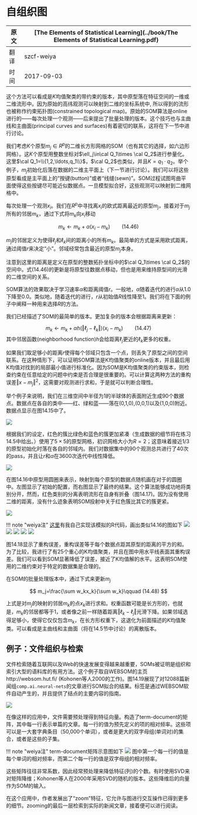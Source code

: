 # 自组织图

| 原文   | [The Elements of Statistical Learning](../book/The Elements of Statistical Learning.pdf) |
| ---- | ---------------------------------------- |
| 翻译   | szcf-weiya                               |
| 时间   | 2017-09-03                   |

这个方法可以看成是$K$均值聚类的带约束的版本，其中原型落在特征空间的一维或二维流形中。因为原始的高纬观测可以映射到二维的坐标系统中, 所以得到的流形也被称作约束拓扑图(constrained topological map)。原始的SOM算法是online进行的——每次处理一个观测——后来提出了批量处理的版本。这个技巧也与主曲线和主曲面(principal curves and surfaces)有着密切的联系，这将在下一节中进行讨论。

我们考虑$K$个原型$m_j\in R^p$的二维长方形网格的SOM（也有其它的选择，如六边形网格）。这$K$个原型用整数坐标对$\ell_j\in\cal Q_1\times \cal Q_2$进行参量化。这里$\cal Q_1=\\{1,2,\ldots,q_1\\}$，$\cal Q_2$也类似，并且$K=q_1\cdot q_2$。举个例子，$m_j$初始化后落在数据的二维主平面上（下一节进行讨论）。我们可以将这些原型看成是主平面上的“按键(button)”或者“线缝(sewn)”。SOM过程试图弯曲平面使得这些按键尽可能近似数据点。一旦模型拟合好，这些观测可以映射到二维网格中。

每次处理一个观测$x_i$。我们在$R^p$中寻找离$x_i$的欧式距离最近的原型$m_j$，接着对于$m_j$所有的邻居$m_k$，通过下式将$m_k$向$x_i$移动

$$
m_k\leftarrow m_k+\alpha (x_i-m_k)\qquad (14.46)
$$

$m_j$的邻居定义为使得$\ell_j$和$\ell_k$间的距离小的所有$m_k$。最简单的方式是采用欧式距离，通过阈值$r$来决定“小”。邻域经常包含最近的原型$m_j$本身。

注意到这里的距离是定义在原型的整数拓扑坐标中的$\cal Q_1\times \cal Q_2$的空间中。式(14.46)的更新是将原型往数据点移动，但也是用来维持原型间的光滑的二维空间的关系。

SOM算法的效果取决于学习速率$\alpha$和距离阈值$r$。一般地，$\alpha$随着迭代的进行$\alpha$从1.0下降至0.0。类似地，随着迭代的进行，$r$从初始值$R$线性降至1。我们将在下面的例子中阐释一种用来选择$R$的方法。

我们已经描述了SOM的最简单的版本。更加复杂的版本会根据距离来更新：

$$
m_k\leftarrow m_k + \alpha h(\Vert \ell_j-\ell_k\Vert)(x_i-m_k)\qquad (14.47)
$$
其中邻居函数(neighborhood function)$h$会给距离$\ell_j$更近的$\ell_k$更多的权重。

如果我们取足够小的距离$r$使得每个邻域只包含一个点，则丢失了原型之间的空间联系。在这种情形下，可以证明SOM算法是K均值聚类的online版本，并且最后用K均值对找到的局部最小值进行标准化。因为SOM是K均值聚类的约束版本，则检查约束在任意给定的问题中约束是否合理是很重要的。可以计算这两种方法的重构误差$\Vert x-m_j\Vert^2$，这需要对观测进行求和，于是就可以判断合理性。

举个例子来说明，我们在三维空间中半径为1的半球体的表面附近生成90个数据点。数据点在各自的类中——红、绿和蓝——落在(0,1,0),(0,0,1)以及(1,0,0)附近。数据点显示在图14.15中了。

![](../img/14/fig14.15.png)

根据我们的设定，红色的簇比绿色和蓝色的簇更加紧凑（生成数据的细节将在练习14.5中给出。）使用了$5\times 5$的原型网格，初识网格大小为$R=2$；这意味着接近1/3的原型初始化时落在各自的邻域内。我们对数据集中的90个观测总共进行了40次的pass，并且让$r$和$\alpha$在3600次迭代中线性降低。

![](../img/14/fig14.16.png)


在图14.16中原型用圆圈来表示，映射到每个原型的数据点随机画在对于的圆圈中。左图显示了初始的配置，而右图显示了最终的结果。这个算法能够成功地将类别分开，然而，红色类别的分离表明流形在自身有折叠（图14.17)。因为没有使用二维的距离，没有什么迹象表明SOM投射中关于红色簇比其它的簇更紧。

![](../img/14/fig14.17.png)

!!! note "weiya注"
    [这里](https://github.com/szcf-weiya/ESL-CN/tree/master/code/SOM)有我自己实现该模拟的R代码，画出类似14.16的图如下
    ![](https://github.com/szcf-weiya/ESL-CN/tree/master/code/SOM/iter_0.png)
    ![](https://github.com/szcf-weiya/ESL-CN/tree/master/code/SOM/iter_10.png)
    ![](https://github.com/szcf-weiya/ESL-CN/tree/master/code/SOM/iter_20.png)
    ![](https://github.com/szcf-weiya/ESL-CN/tree/master/code/SOM/iter_30.png)
    ![](https://github.com/szcf-weiya/ESL-CN/tree/master/code/SOM/iter_40.png)

图14.18显示了重构误差，重构误差等于每个数据点距其原型的距离的平方的和。为了比较，我进行了有25个重心的K均值聚类，并且在图中用水平线表面其重构误差。我们可以看到SOM显著降低了误差，接近了K均值解的水平。这表明SOM使用的二维约束对于特定的数据集是合理的。

在SOM的批量处理版本中，通过下式来更新$m_j$

$$
m_j=\frac{\sum w_kx_k}{\sum w_k}\qquad (14.48)
$$

上式是对$m_j$的映射的邻居$m_k$的点$x_k$进行求和。权重函数可能是长方形的，也就是，$m_k$的邻居都等于1，或者像之前一样随着距离$\Vert \ell_k-\ell_j\Vert$光滑下降。如果邻域选得足够小，使得它仅仅包含$m_k$，在长方形权重下，这退化为前面描述的$K$均值聚类。可以看成是主曲线和主曲面（将在14.5节中讨论）的离散版本。

## 例子：文件组织与检索

文件检索随着互联网以及Web的快速发展变得越来越重要，SOMs被证明是组织和索引大型的语料库的有用方法。这个例子取自WEBSOM的主页http://websom.hut.fi/ (Kohonen等人2000的工作)。图14.19展现了对12088篇新闻组`comp.ai.neural-nets`的文章进行SOM拟合的结果。标签是通过WEBSOM软件自动产生的，并且提供了结点的主要内容的指南。

![](../img/14/fig14.19.png)


在像这样的应用中，文件需要预处理得到特征向量。构造了term-document的矩阵，其中每一行表示单篇的文章。每一行的值为预先定义的项的相对频率。这些项可以是一大套字典条目（50,000个单词），或者是更大的双字母组(单词对)的集合，或者是这些的子集。

!!! note "weiya注"
    term-document矩阵示意图如下
    ![](../img/14/dtm1.png)
    图中第一个每一行的值是每个单词的相对频率，而第二个每一行的值是双字母组的相对频率。

这些矩阵往往非常系数，因此经常预处理来降低特征(列)的个数。有时使用SVD来对矩阵降维；Kohonen等人在2000年采用SVD的随机的版本。这些降维后的向量作为SOM的输入。

在这个应用中，作者发展出了“zoom”特征，它允许与图进行交互操作已得到更多的细节。zooming的最后一层检索到实际的新闻文章，接着便可以进行阅读。
